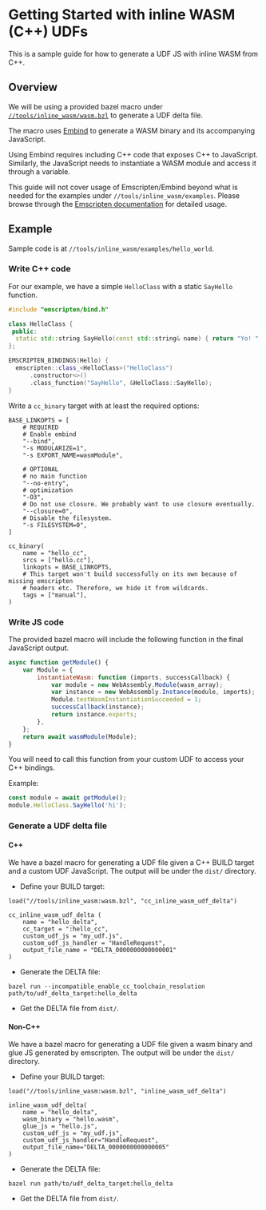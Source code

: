 # Getting Started with inline WASM (C++) UDFs

This is a sample guide for how to generate a UDF JS with inline WASM from C++.

## Overview

We will be using a provided bazel macro under
[`//tools/inline_wasm/wasm.bzl`](/tools/inline_wasm/wasm.bzl) to generate a UDF delta file.

The macro uses
[Embind](https://emscripten.org/docs/porting/connecting_cpp_and_javascript/embind.html) to generate
a WASM binary and its accompanying JavaScript.

Using Embind requires including C++ code that exposes C++ to JavaScript. Similarly, the JavaScript
needs to instantiate a WASM module and access it through a variable.

This guide will not cover usage of Emscripten/Embind beyond what is needed for the examples under
`//tools/inline_wasm/examples`. Please browse through the
[Emscripten documentation](https://emscripten.org/docs/introducing_emscripten/index.html) for
detailed usage.

## Example

Sample code is at `//tools/inline_wasm/examples/hello_world`.

### Write C++ code

For our example, we have a simple `HelloClass` with a static `SayHello` function.

```C++
#include "emscripten/bind.h"

class HelloClass {
 public:
  static std::string SayHello(const std::string& name) { return "Yo! " + name; }
};

EMSCRIPTEN_BINDINGS(Hello) {
  emscripten::class_<HelloClass>("HelloClass")
      .constructor<>()
      .class_function("SayHello", &HelloClass::SayHello);
}
```

Write a `cc_binary` target with at least the required options:

```bazel
BASE_LINKOPTS = [
    # REQUIRED
    # Enable embind
    "--bind",
    "-s MODULARIZE=1",
    "-s EXPORT_NAME=wasmModule",

    # OPTIONAL
    # no main function
    "--no-entry",
    # optimization
    "-O3",
    # Do not use closure. We probably want to use closure eventually.
    "--closure=0",
    # Disable the filesystem.
    "-s FILESYSTEM=0",
]

cc_binary(
    name = "hello_cc",
    srcs = ["hello.cc"],
    linkopts = BASE_LINKOPTS,
    # This target won't build successfully on its own because of missing emscripten
    # headers etc. Therefore, we hide it from wildcards.
    tags = ["manual"],
)
```

### Write JS code

The provided bazel macro will include the following function in the final JavaScript output.

```javascript
async function getModule() {
    var Module = {
        instantiateWasm: function (imports, successCallback) {
            var module = new WebAssembly.Module(wasm_array);
            var instance = new WebAssembly.Instance(module, imports);
            Module.testWasmInstantiationSucceeded = 1;
            successCallback(instance);
            return instance.exports;
        },
    };
    return await wasmModule(Module);
}
```

You will need to call this function from your custom UDF to access your C++ bindings.

Example:

```javascript
const module = await getModule();
module.HelloClass.SayHello('hi');
```

### Generate a UDF delta file

#### C++

We have a bazel macro for generating a UDF file given a C++ BUILD target and a custom UDF
JavaScript. The output will be under the `dist/` directory.

-   Define your BUILD target:

```bazel
load("//tools/inline_wasm:wasm.bzl", "cc_inline_wasm_udf_delta")

cc_inline_wasm_udf_delta (
    name = "hello_delta",
    cc_target = ":hello_cc",
    custom_udf_js = "my_udf.js",
    custom_udf_js_handler = "HandleRequest",
    output_file_name = "DELTA_0000000000000001"
)
```

-   Generate the DELTA file:

```shell
bazel run --incompatible_enable_cc_toolchain_resolution path/to/udf_delta_target:hello_delta
```

-   Get the DELTA file from `dist/`.

#### Non-C++

We have a bazel macro for generating a UDF file given a wasm binary and glue JS generated by
emscripten. The output will be under the `dist/` directory.

-   Define your BUILD target:

```bazel
load("//tools/inline_wasm:wasm.bzl", "inline_wasm_udf_delta")

inline_wasm_udf_delta(
    name = "hello_delta",
    wasm_binary = "hello.wasm",
    glue_js = "hello.js",
    custom_udf_js = "my_udf.js",
    custom_udf_js_handler="HandleRequest",
    output_file_name="DELTA_0000000000000005"
)
```

-   Generate the DELTA file:

```shell
bazel run path/to/udf_delta_target:hello_delta
```

-   Get the DELTA file from `dist/`.

